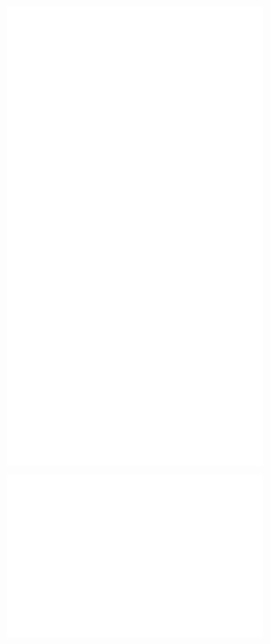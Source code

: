 [![🦑](https://github.com/lowlighter/lowlighter/blob/master/metrics.svg)](https://github.com/lowlighter/metrics)

[![🦑](https://github.com/lowlighter/lowlighter/blob/master/metrics.terminal.svg)](https://github.com/lowlighter/metrics)
